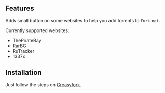 ## Features

Adds small button on some websites to help you add torrents to `Furk.net`.

Currently supported websites:
* ThePirateBay
* RarBG
* RuTracker
* 1337x

## Installation

Just follow the steps on [Greasyfork](https://greasyfork.org/pl/scripts/30467-furk-net-download-helper).
